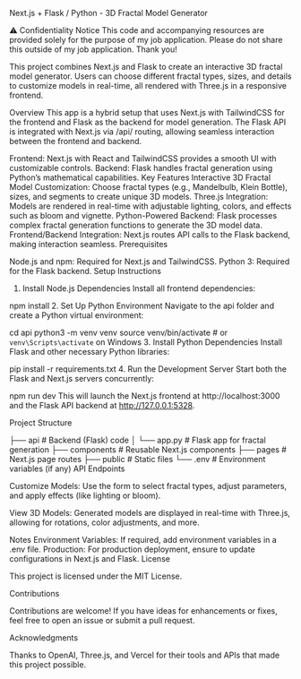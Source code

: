 Next.js + Flask / Python -  3D Fractal Model Generator

⚠️ Confidentiality Notice
This code and accompanying resources are provided solely for the purpose of my job application. Please do not share this outside of my job application. Thank you!

This project combines Next.js and Flask to create an interactive 3D fractal model generator. Users can choose different fractal types, sizes, and details to customize models in real-time, all rendered with Three.js in a responsive frontend.

Overview
This app is a hybrid setup that uses Next.js with TailwindCSS for the frontend and Flask as the backend for model generation. The Flask API is integrated with Next.js via /api/ routing, allowing seamless interaction between the frontend and backend.

Frontend: Next.js with React and TailwindCSS provides a smooth UI with customizable controls.
Backend: Flask handles fractal generation using Python’s mathematical capabilities.
Key Features
Interactive 3D Fractal Model Customization: Choose fractal types (e.g., Mandelbulb, Klein Bottle), sizes, and segments to create unique 3D models.
Three.js Integration: Models are rendered in real-time with adjustable lighting, colors, and effects such as bloom and vignette.
Python-Powered Backend: Flask processes complex fractal generation functions to generate the 3D model data.
Frontend/Backend Integration: Next.js routes API calls to the Flask backend, making interaction seamless.
Prerequisites

Node.js and npm: Required for Next.js and TailwindCSS.
Python 3: Required for the Flask backend.
Setup Instructions

1. Install Node.js Dependencies
Install all frontend dependencies:

npm install
2. Set Up Python Environment
Navigate to the api folder and create a Python virtual environment:

cd api
python3 -m venv venv
source venv/bin/activate  # or `venv\Scripts\activate` on Windows
3. Install Python Dependencies
Install Flask and other necessary Python libraries:

pip install -r requirements.txt
4. Run the Development Server
Start both the Flask and Next.js servers concurrently:

npm run dev
This will launch the Next.js frontend at http://localhost:3000 and the Flask API backend at http://127.0.0.1:5328.

Project Structure

├── api                    # Backend (Flask) code
│   └── app.py             # Flask app for fractal generation
├── components             # Reusable Next.js components
├── pages                  # Next.js page routes
├── public                 # Static files
└── .env                   # Environment variables (if any)
API Endpoints

  
Customize Models: Use the form to select fractal types, adjust parameters, and apply effects (like lighting or bloom).

View 3D Models: Generated models are displayed in real-time with Three.js, allowing for rotations, color adjustments, and more.

Notes
Environment Variables: If required, add environment variables in a .env file.
Production: For production deployment, ensure to update configurations in Next.js and Flask.
License

This project is licensed under the MIT License.

Contributions

Contributions are welcome! If you have ideas for enhancements or fixes, feel free to open an issue or submit a pull request.

Acknowledgments

Thanks to OpenAI, Three.js, and Vercel for their tools and APIs that made this project possible.
